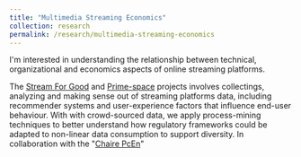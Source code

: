 ```yaml
---
title: "Multimedia Streaming Economics"
collection: research
permalink: /research/multimedia-streaming-economics
---
```


I'm interested in understanding the relationship between technical, organizational and economics aspects of online streaming platforms.

The [Stream For Good](stream-for-good.miage.dev/) and [Prime-space](https://www.vod-prime.space/en/) projects involves collectings, analyzing and making sense out of streaming platforms data, including recommender systems and user-experience factors that influence end-user behaviour. With with crowd-sourced data, we apply process-mining techniques to better understand how regulatory frameworks could be adapted to non-linear data consumption to support diversity. In collaboration with the "[Chaire PcEn](https://pcen.fr)"

